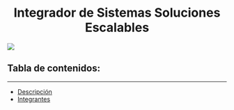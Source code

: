 <h1 align="center" id="title">Integrador de Sistemas Soluciones Escalables</h1>

![](https://github.com/VictorNikolai/PC4/blob/main/Imagenes/Ingenieria%20Inform%C3%A1tica.jpg)


## Tabla de contenidos:
---

- [Descripción](#Descripción)
- [Integrantes](#Integrantes)
